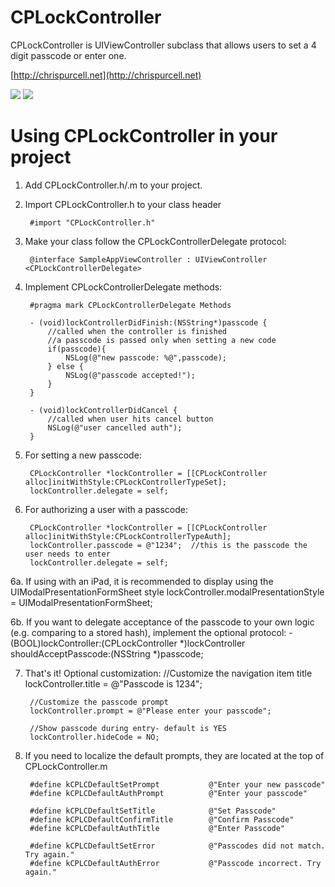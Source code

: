 CPLockController
============
CPLockController is UIViewController subclass that allows users to set a 4 digit passcode or enter one.

[http://chrispurcell.net](http://chrispurcell.net)

![](http://chrispurcell.net/github/cplockcontroller/enterpasscode.png)
![](http://chrispurcell.net/github/cplockcontroller/setpasscode.png)

Using CPLockController in your project
===================================

1. Add CPLockController.h/.m to your project.
2. Import CPLockController.h to your class header
		
		#import "CPLockController.h"
3. Make your class follow the CPLockControllerDelegate protocol:

		@interface SampleAppViewController : UIViewController <CPLockControllerDelegate>
4. Implement CPLockControllerDelegate methods:

		#pragma mark CPLockControllerDelegate Methods
		
		- (void)lockControllerDidFinish:(NSString*)passcode {
			//called when the controller is finished
			//a passcode is passed only when setting a new code
			if(passcode){
				NSLog(@"new passcode: %@",passcode);
			} else {
				NSLog(@"passcode accepted!");
			}
		}
		
		- (void)lockControllerDidCancel {
			//called when user hits cancel button
			NSLog(@"user cancelled auth");
		}
5. For setting a new passcode:

		CPLockController *lockController = [[CPLockController alloc]initWithStyle:CPLockControllerTypeSet];
		lockController.delegate = self;
		
6. For authorizing a user with a passcode:

		CPLockController *lockController = [[CPLockController alloc]initWithStyle:CPLockControllerTypeAuth];
		lockController.passcode = @"1234";  //this is the passcode the user needs to enter
		lockController.delegate = self;

6a. If using with an iPad, it is recommended to display using the UIModalPresentationFormSheet style
                lockController.modalPresentationStyle = UIModalPresentationFormSheet;
	
6b. If you want to delegate acceptance of the passcode to your own logic (e.g. comparing to a stored hash), implement the optional protocol:
                - (BOOL)lockController:(CPLockController *)lockController shouldAcceptPasscode:(NSString *)passcode;

7. That's it!  Optional customization:
		//Customize the navigation item title
		lockController.title = @"Passcode is 1234";
		
		//Customize the passcode prompt
		lockController.prompt = @"Please enter your passcode";
		
		//Show passcode during entry- default is YES
		lockController.hideCode = NO;

8. If you need to localize the default prompts, they are located at the top of CPLockController.m

		#define kCPLCDefaultSetPrompt			@"Enter your new passcode"
		#define kCPLCDefaultAuthPrompt			@"Enter your passcode"

		#define kCPLCDefaultSetTitle			@"Set Passcode"
		#define kCPLCDefaultConfirmTitle		@"Confirm Passcode"
		#define kCPLCDefaultAuthTitle			@"Enter Passcode"

		#define kCPLCDefaultSetError			@"Passcodes did not match. Try again."
		#define kCPLCDefaultAuthError			@"Passcode incorrect. Try again."
		
